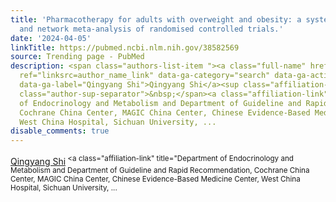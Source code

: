 ```yaml
---
title: 'Pharmacotherapy for adults with overweight and obesity: a systematic review
  and network meta-analysis of randomised controlled trials.'
date: '2024-04-05'
linkTitle: https://pubmed.ncbi.nlm.nih.gov/38582569
source: Trending page - PubMed
description: <span class="authors-list-item "><a class="full-name" href="https://pubmed.ncbi.nlm.nih.gov/?term=Shi+Q&amp;cauthor_id=38582569"
  ref="linksrc=author_name_link" data-ga-category="search" data-ga-action="author_link"
  data-ga-label="Qingyang Shi">Qingyang Shi</a><sup class="affiliation-links"><span
  class="author-sup-separator">&nbsp;</span><a class="affiliation-link" title="Department
  of Endocrinology and Metabolism and Department of Guideline and Rapid Recommendation,
  Cochrane China Center, MAGIC China Center, Chinese Evidence-Based Medicine Center,
  West China Hospital, Sichuan University, ...
disable_comments: true
---
```

<span class="authors-list-item "><a class="full-name" href="https://pubmed.ncbi.nlm.nih.gov/?term=Shi+Q&amp;cauthor_id=38582569" ref="linksrc=author_name_link" data-ga-category="search" data-ga-action="author_link" data-ga-label="Qingyang Shi">Qingyang Shi</a><sup class="affiliation-links"><span class="author-sup-separator">&nbsp;</span><a class="affiliation-link" title="Department of Endocrinology and Metabolism and Department of Guideline and Rapid Recommendation, Cochrane China Center, MAGIC China Center, Chinese Evidence-Based Medicine Center, West China Hospital, Sichuan University, ...